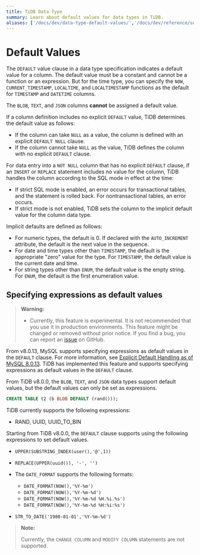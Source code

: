 ```yaml
---
title: TiDB Data Type
summary: Learn about default values for data types in TiDB.
aliases: ['/docs/dev/data-type-default-values/','/docs/dev/reference/sql/data-types/default-values/']
---
```


# Default Values

The `DEFAULT` value clause in a data type specification indicates a default value for a column. The default value must be a constant and cannot be a function or an expression. But for the time type, you can specify the `NOW`, `CURRENT_TIMESTAMP`, `LOCALTIME`, and `LOCALTIMESTAMP` functions as the default for `TIMESTAMP` and `DATETIME` columns.

The `BLOB`, `TEXT`, and `JSON` columns __cannot__ be assigned a default value.

If a column definition includes no explicit `DEFAULT` value, TiDB determines the default value as follows:

- If the column can take `NULL` as a value, the column is defined with an explicit `DEFAULT NULL` clause.
- If the column cannot take `NULL` as the value, TiDB defines the column with no explicit `DEFAULT` clause.

For data entry into a `NOT NULL` column that has no explicit `DEFAULT` clause, if an `INSERT` or `REPLACE` statement includes no value for the column, TiDB handles the column according to the SQL mode in effect at the time:

- If strict SQL mode is enabled, an error occurs for transactional tables, and the statement is rolled back. For nontransactional tables, an error occurs.
- If strict mode is not enabled, TiDB sets the column to the implicit default value for the column data type.

Implicit defaults are defined as follows:

- For numeric types, the default is 0. If declared with the `AUTO_INCREMENT` attribute, the default is the next value in the sequence.
- For date and time types other than `TIMESTAMP`, the default is the appropriate "zero" value for the type. For `TIMESTAMP`, the default value is the current date and time.
- For string types other than `ENUM`, the default value is the empty string. For `ENUM`, the default is the first enumeration value.

## Specifying expressions as default values

> **Warning:**
>
> - Currently, this feature is experimental. It is not recommended that you use it in production environments. This feature might be changed or removed without prior notice. If you find a bug, you can report an [issue](https://github.com/pingcap/tidb/issues) on GitHub.

From v8.0.13, MySQL supports specifying expressions as default values in the `DEFAULT` clause. For more information, see [Explicit Default Handling as of MySQL 8.0.13](https://dev.mysql.com/doc/refman/8.0/en/data-type-defaults.html#data-type-defaults-explicit). TiDB has implemented this feature and supports specifying expressions as default values in the `DEFAULT` clause.

From TiDB v8.0.0, the `BLOB`, `TEXT`, and `JSON` data types support default values, but the default values can only be set as expressions.

```sql
CREATE TABLE t2 (b BLOB DEFAULT (rand()));
```

TiDB currently supports the following expressions:

* RAND, UUID, UUID_TO_BIN

Starting from TiDB v8.0.0, the `DEFAULT` clause supports using the following expressions to set default values.

* `UPPER(SUBSTRING_INDEX(user(),'@',1))`

* `REPLACE(UPPER(uuid()), '-', '')`

* The `DATE_FORMAT` supports the following formats:

    * `DATE_FORMAT(NOW(),'%Y-%m')`
    * `DATE_FORMAT(NOW(),'%Y-%m-%d')`
    * `DATE_FORMAT(NOW(),'%Y-%m-%d %H.%i.%s')`
    * `DATE_FORMAT(NOW(),'%Y-%m-%d %H:%i:%s')`

* `STR_TO_DATE('1980-01-01','%Y-%m-%d')`

> **Note:**
>
> Currently, the `CHANGE COLUMN` and `MODIFY COLUMN` statements are not supported.